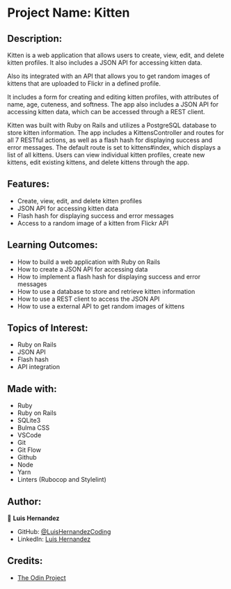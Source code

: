 # Project Name: Kitten

## Description:
Kitten is a web application that allows users to create, view, edit, and delete kitten profiles. It also includes a JSON API for accessing kitten data.

Also its integrated with an API that allows you to get random images of kittens that are uploaded to Flickr in a defined profile.

It includes a form for creating and editing kitten profiles, with attributes of name, age, cuteness, and softness. The app also includes a JSON API for accessing kitten data, which can be accessed through a REST client.

Kitten was built with Ruby on Rails and utilizes a PostgreSQL database to store kitten information. The app includes a KittensController and routes for all 7 RESTful actions, as well as a flash hash for displaying success and error messages. The default route is set to kittens#index, which displays a list of all kittens. Users can view individual kitten profiles, create new kittens, edit existing kittens, and delete kittens through the app.

## Features:
- Create, view, edit, and delete kitten profiles
- JSON API for accessing kitten data
- Flash hash for displaying success and error messages
- Access to a random image of a kitten from Flickr API

## Learning Outcomes:
- How to build a web application with Ruby on Rails
- How to create a JSON API for accessing data
- How to implement a flash hash for displaying success and error messages
- How to use a database to store and retrieve kitten information
- How to use a REST client to access the JSON API
- How to use a external API to get random images of kittens

## Topics of Interest:
- Ruby on Rails
- JSON API
- Flash hash
- API integration

## Made with:
- Ruby
- Ruby on Rails
- SQLite3
- Bulma CSS
- VSCode
- Git
- Git Flow
- Github
- Node
- Yarn
- Linters (Rubocop and Stylelint)

## Author:
👤 **Luis Hernandez**

- GitHub: [@LuisHernandezCoding](https://github.com/LuisHernandezCoding)
- LinkedIn: [Luis Hernandez](https://www.linkedin.com/in/luis-hernandez-coding/)

## Credits:
- [The Odin Project](https://www.theodinproject.com/)
